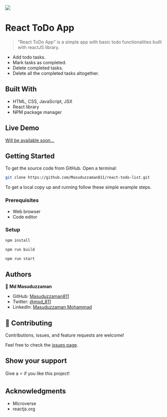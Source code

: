 ![](https://img.shields.io/badge/Microverse-blueviolet)

# React ToDo App

> "React ToDo App" is a simple app with basic todo functionalities built with reactJS library.
- Add todo tasks.
- Mark tasks as completed.
- Delete completed tasks.
- Delete all the completed tasks altogether.


## Built With

- HTML, CSS, JavaScript, JSX
- React library
- NPM package manager

## Live Demo

[Will be available soon...](#)


## Getting Started

To get the source code from GitHub. Open a terminal:
```bash
git clone https://github.com/Masuduzzaman811/react-todo-list.git
```


To get a local copy up and running follow these simple example steps.

### Prerequisites
- Web browser
- Code editor

### Setup

```bash
npm install
```

```bash
npm run build
```

```bash
npm run start
```

## Authors

👤 **Md Masuduzzaman**

- GitHub: [Masuduzzaman811](https://github.com/Masuduzzaman811)
- Twitter: [@msd_811](https://twitter.com/msd_811)
- LinkedIn: [Masuduzzaman Mohammad](https://www.linkedin.com/in/msd811/)

## 🤝 Contributing

Contributions, issues, and feature requests are welcome!

Feel free to check the [issues page](https://github.com/Masuduzzaman811/react-todo-list.git/issues).

## Show your support

Give a ⭐️ if you like this project!

## Acknowledgments

- Microverse
- reactjs.org
